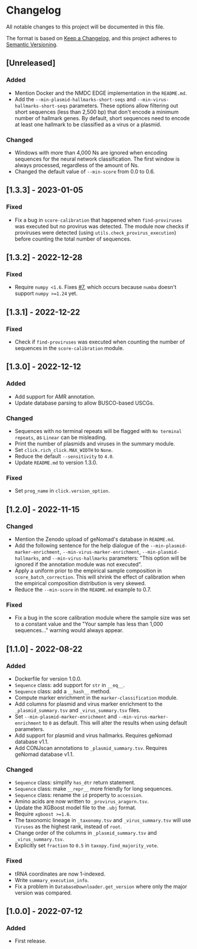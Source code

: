 # Changelog

All notable changes to this project will be documented in this file.

The format is based on [Keep a Changelog](https://keepachangelog.com/en/1.0.0/),
and this project adheres to [Semantic Versioning](https://semver.org/spec/v2.0.0.html).

## [Unreleased]
### Added
- Mention Docker and the NMDC EDGE implementation in the `README.md`.
- Add the `--min-plasmid-hallmarks-short-seqs` and `--min-virus-hallmarks-short-seqs` parameters. These options allow filtering out short sequences (less than 2,500 bp) that don't encode a minimum number of hallmark genes. By default, short sequences need to encode at least one hallmark to be classified as a virus or a plasmid.

### Changed
- Windows with more than 4,000 Ns are ignored when encoding sequences for the neural network classification. The first window is always processed, regardless of the amount of Ns.
- Changed the default value of `--min-score` from 0.0 to 0.6.

## [1.3.3] - 2023-01-05
### Fixed
- Fix a bug in `score-calibration` that happened when `find-proviruses` was executed but no provirus was detected. The module now checks if proviruses were detected (using `utils.check_provirus_execution`) before counting the total number of sequences.

## [1.3.2] - 2022-12-28
### Fixed
- Require `numpy <1.6`. Fixes [#7](https://github.com/apcamargo/genomad/issues/7), which occurs because `numba` doesn't support `numpy >=1.24` yet.

## [1.3.1] - 2022-12-22
### Fixed
- Check if `find-proviruses` was executed when counting the number of sequences in the `score-calibration` module.

## [1.3.0] - 2022-12-12
### Added
- Add support for AMR annotation.
- Update database parsing to allow BUSCO-based USCGs.

### Changed
- Sequences with no terminal repeats will be flagged with `No terminal repeats`, as `Linear` can be misleading.
- Print the number of plasmids and viruses in the summary module.
- Set `click.rich_click.MAX_WIDTH` to `None`.
- Reduce the default `--sensitivity` to `4.0`.
- Update `README.md` to version 1.3.0.

### Fixed
- Set `prog_name` in `click.version_option`.

## [1.2.0] - 2022-11-15
### Changed
- Mention the Zenodo upload of geNomad's database in `README.md`.
- Add the following sentence for the help dialogue of the `--min-plasmid-marker-enrichment`, `--min-virus-marker-enrichment`, `--min-plasmid-hallmarks`, and `--min-virus-hallmarks` parameters: "This option will be ignored if the annotation module was not executed".
- Apply a uniform prior to the empirical sample composition in `score_batch_correction`. This will shrink the effect of calibration when the empirical composition distribution is very skewed.
- Reduce the `--min-score` in the `README.md` example to 0.7.

### Fixed
- Fix a bug in the score calibration module where the sample size was set to a constant value and the "Your sample has less than 1,000 sequences…" warning would always appear.

## [1.1.0] - 2022-08-22
### Added
- Dockerfile for version 1.0.0.
- `Sequence` class: add support for `str` in `__eq__`.
- `Sequence` class: add a `__hash__` method.
- Compute marker enrichment in the `marker-classification` module.
- Add columns for plasmid and virus marker enrichment to the `_plasmid_summary.tsv` and `_virus_summary.tsv` files.
- Set `--min-plasmid-marker-enrichment` and `--min-virus-marker-enrichment` to `0` as default. This will alter the results when using default parameters.
- Add support for plasmid and virus hallmarks. Requires geNomad database v1.1.
- Add CONJscan annotations to `_plasmid_summary.tsv`. Requires geNomad database v1.1.

### Changed
- `Sequence` class: simplify `has_dtr` return statement.
- `Sequence` class: make `__repr__` more friendly for long sequences.
- `Sequence` class: rename the `id` property to `accession`.
- Amino acids are now written to `_provirus_aragorn.tsv`.
- Update the XGBoost model file to the `.ubj` format.
- Require `xgboost >=1.6`.
- The taxonomic lineage in `_taxonomy.tsv` and `_virus_summary.tsv` will use `Viruses` as the highest rank, instead of `root`.
- Change order of the columns in `_plasmid_summary.tsv` and `_virus_summary.tsv`.
- Explicitly set `fraction` to `0.5` in `taxopy.find_majority_vote`.

### Fixed
- tRNA coordinates are now 1-indexed.
- Write `summary_execution_info`.
- Fix a problem in `DatabaseDownloader.get_version` where only the major version was compared.

## [1.0.0] - 2022-07-12
### Added
- First release.
